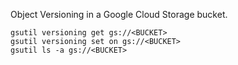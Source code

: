 Object Versioning in a Google Cloud Storage bucket.
```
gsutil versioning get gs://<BUCKET>
gsutil versioning set on gs://<BUCKET>
gsutil ls -a gs://<BUCKET>
```